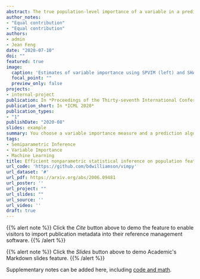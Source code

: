 ```yaml
---
abstract: The true population-level importance of a variable in a prediction task provides useful knowledge about the underlying data-generating mechanism and can help in deciding which measurements to collect in subsequent experiments. Valid statistical inference on this importance is a key component in understanding the population of interest. We present a computationally efficient procedure for estimating and obtaining valid statistical inference on the Shapley Population Variable Importance Measure (SPVIM).
author_notes:
- "Equal contribution"
- "Equal contribution"
authors:
- admin
- Jean Feng
date: "2020-07-10"
doi: ""
featured: true
image:
  caption: 'Estimates of variable importance using SPVIM (left) and SHAP (right) for the MIMIC-II data.'
  focal_point: ""
  preview_only: false
projects:
- internal-project
publication: In *Proceedings of the Thirty-seventh International Conference on Machine Learning*
publication_short: In *ICML 2020*
publication_types:
- "1"
publishDate: "2020-08"
slides: example
summary: You choose a variable importance measure and a prediction algorithm; we produce point estimates, confidence intervals, and p-values using a computationally efficient algorithm.
tags:
- Semiparametric Inference
- Variable Importance
- Machine Learning
title: Efficient nonparametric statistical inference on population feature importance using Shapley values
url_code: 'https://github.com/bdwilliamson/vimpy'
url_dataset: '#'
url_pdf: https://arxiv.org/abs/2006.09481
url_poster: ''
url_project: ""
url_slides: ""
url_source: ''
url_video: ''
draft: true
---
```


{{% alert note %}}
Click the *Cite* button above to demo the feature to enable visitors to import publication metadata into their reference management software.
{{% /alert %}}

{{% alert note %}}
Click the *Slides* button above to demo Academic's Markdown slides feature.
{{% /alert %}}

Supplementary notes can be added here, including [code and math](https://sourcethemes.com/academic/docs/writing-markdown-latex/).
